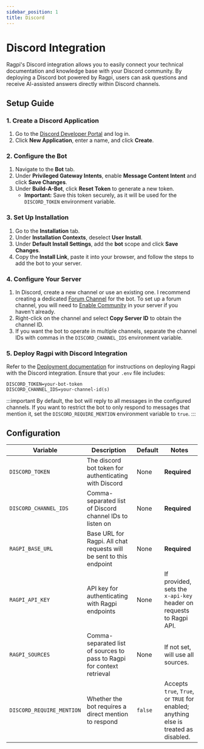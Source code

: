 ```yaml
---
sidebar_position: 1
title: Discord
---
```


# Discord Integration

Ragpi's Discord integration allows you to easily connect your technical documentation and knowledge base with your Discord community. By deploying a Discord bot powered by Ragpi, users can ask questions and receive AI-assisted answers directly within Discord channels.

## Setup Guide

### 1. Create a Discord Application

1. Go to the [Discord Developer Portal](https://discord.com/developers/applications) and log in.
2. Click **New Application**, enter a name, and click **Create**.

### 2. Configure the Bot

1. Navigate to the **Bot** tab.
2. Under **Privileged Gateway Intents**, enable **Message Content Intent** and click **Save Changes**.
3. Under **Build-A-Bot**, click **Reset Token** to generate a new token.
   - **Important:** Save this token securely, as it will be used for the `DISCORD_TOKEN` environment variable.

### 3. Set Up Installation

1. Go to the **Installation** tab.
2. Under **Installation Contexts**, deselect **User Install**.
3. Under **Default Install Settings**, add the **bot** scope and click **Save Changes**.
4. Copy the **Install Link**, paste it into your browser, and follow the steps to add the bot to your server.

### 4. Configure Your Server

1. In Discord, create a new channel or use an existing one. I recommend creating a dedicated [Forum Channel](https://support.discord.com/hc/en-us/articles/6208479917079-Forum-Channels-FAQ) for the bot. To set up a forum channel, you will need to [Enable Community](https://support.discord.com/hc/en-us/articles/360047132851-Enabling-Your-Community-Server) in your server if you haven't already.
2. Right-click on the channel and select **Copy Server ID** to obtain the channel ID.
3. If you want the bot to operate in multiple channels, separate the channel IDs with commas in the `DISCORD_CHANNEL_IDS` environment variable.

### 5. Deploy Ragpi with Discord Integration

Refer to the [Deployment documentation](/deployment) for instructions on deploying Ragpi with the Discord integration.
Ensure that your `.env` file includes:

```env
DISCORD_TOKEN=your-bot-token
DISCORD_CHANNEL_IDS=your-channel-id(s)
```

:::important
By default, the bot will reply to all messages in the configured channels. If you want to restrict the bot to only respond to messages that mention it, set the `DISCORD_REQUIRE_MENTION` environment variable to `true`.
:::

## Configuration

| Variable                  | Description                                                            | Default | Notes                                                                                |
| ------------------------- | ---------------------------------------------------------------------- | ------- | ------------------------------------------------------------------------------------ |
| `DISCORD_TOKEN`           | The discord bot token for authenticating with Discord                  | None    | **Required**                                                                         |
| `DISCORD_CHANNEL_IDS`     | Comma-separated list of Discord channel IDs to listen on               | None    | **Required**                                                                         |
| `RAGPI_BASE_URL`          | Base URL for Ragpi. All chat requests will be sent to this endpoint    | None    | **Required**                                                                         |
| `RAGPI_API_KEY`           | API key for authenticating with Ragpi endpoints                        | None    | If provided, sets the `x-api-key` header on requests to Ragpi API.                   |
| `RAGPI_SOURCES`           | Comma-separated list of sources to pass to Ragpi for context retrieval | None    | If not set, will use all sources.                                                    |
| `DISCORD_REQUIRE_MENTION` | Whether the bot requires a direct mention to respond                   | `false` | Accepts `true`, `True`, or `TRUE` for enabled; anything else is treated as disabled. |
